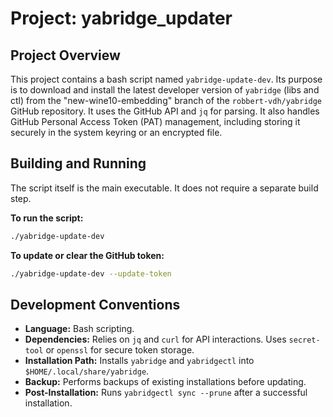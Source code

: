 # Project: yabridge_updater

## Project Overview
This project contains a bash script named `yabridge-update-dev`. Its purpose is to download and install the latest developer version of `yabridge` (libs and ctl) from the "new-wine10-embedding" branch of the `robbert-vdh/yabridge` GitHub repository. It uses the GitHub API and `jq` for parsing. It also handles GitHub Personal Access Token (PAT) management, including storing it securely in the system keyring or an encrypted file.

## Building and Running
The script itself is the main executable. It does not require a separate build step.

**To run the script:**
```bash
./yabridge-update-dev
```

**To update or clear the GitHub token:**
```bash
./yabridge-update-dev --update-token
```

## Development Conventions
*   **Language:** Bash scripting.
*   **Dependencies:** Relies on `jq` and `curl` for API interactions. Uses `secret-tool` or `openssl` for secure token storage.
*   **Installation Path:** Installs `yabridge` and `yabridgectl` into `$HOME/.local/share/yabridge`.
*   **Backup:** Performs backups of existing installations before updating.
*   **Post-Installation:** Runs `yabridgectl sync --prune` after a successful installation.
